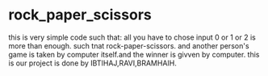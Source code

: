 # rock_paper_scissors
this is very simple code such that:
all you have to chose input 0 or 1 or 2 is more than enough.
such tnat rock-paper-scissors.
and another person's game is taken by computer itself.and the winner is givven by computer.
this is our project is done by IBTIHAJ,RAVI,BRAMHAIH.
